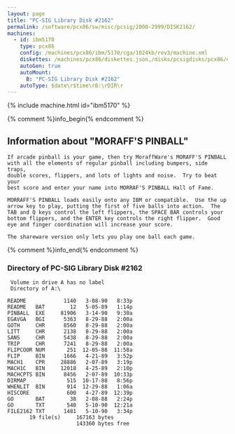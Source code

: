 ```yaml
---
layout: page
title: "PC-SIG Library Disk #2162"
permalink: /software/pcx86/sw/misc/pcsig/2000-2999/DISK2162/
machines:
  - id: ibm5170
    type: pcx86
    config: /machines/pcx86/ibm/5170/cga/1024kb/rev3/machine.xml
    diskettes: /machines/pcx86/diskettes.json,/disks/pcsigdisks/pcx86/diskettes.json
    autoGen: true
    autoMount:
      B: "PC-SIG Library Disk #2162"
    autoType: $date\r$time\rB:\rDIR\r
---
```


{% include machine.html id="ibm5170" %}

{% comment %}info_begin{% endcomment %}

## Information about "MORAFF'S PINBALL"

    If arcade pinball is your game, then try MoraffWare's MORAFF'S PINBALL
    with all the elements of regular pinball including bumpers, side traps,
    double scores, flippers, and lots of lights and noise.  Try to beat your
    best score and enter your name into MORRAF'S PINBALL Hall of Fame.
    
    MORRAFF'S PINBALL loads easily onto any IBM or compatible.  Use the up
    arrow key to play, putting the first of five balls into action.  The
    TAB and Q keys control the left flippers, the SPACE BAR controls your
    bottom flippers, and the ENTER key controls the right flipper.  Good
    eye and finger coordination will increase your score.
    
    The shareware version only lets you play one ball each game.
{% comment %}info_end{% endcomment %}


### Directory of PC-SIG Library Disk #2162

     Volume in drive A has no label
     Directory of A:\

    README            1140   3-08-90   8:33p
    README   BAT        12   5-05-89   1:14p
    PINBALL  EXE     81906   3-14-90   9:30a
    EGAVGA   BGI      5363   8-29-88   2:00a
    GOTH     CHR      8560   8-29-88   2:00a
    LITT     CHR      2138   8-29-88   2:00a
    SANS     CHR      5438   8-29-88   2:00a
    TRIP     CHR      7241   8-29-88   2:00a
    FLIPCOOR NUM       251  12-05-88  11:58a
    FLIP     BIN      1666   4-21-89   3:52p
    MACH1    CPR     28886   2-07-89   3:19p
    MACH1C   BIN     12018   4-25-89   2:10p
    MACHCPTS BIN      8456   2-07-89  10:33p
    DIRMAP             515  10-17-88   8:56p
    WHENLIT  BIN       914  12-29-88   1:06a
    HISCORE            600   4-27-89  12:39p
    GO       BAT        38   2-08-88   2:24p
    GO       TXT       540   5-10-90  12:21a
    FILE2162 TXT      1481   5-10-90   3:34p
           19 file(s)     167163 bytes
                          143360 bytes free
